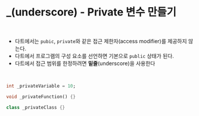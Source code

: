 # _(underscore) - Private 변수 만들기
<br>

- 다트에서는 `pubic`, `private`와 같은 접근 제한자(access modifier)를 제공하지 않는다.
- 다트에서 프로그램의 구성 요소를 선언하면 기본으로 `public` 상태가 된다.
- 다트에서 접근 범위를 한정하려면 **밑줄**(underscore)을 사용한다

<br>


``` dart
int _privateVariable = 10;

void _privateFunction() {}

class _privateClass {}
```